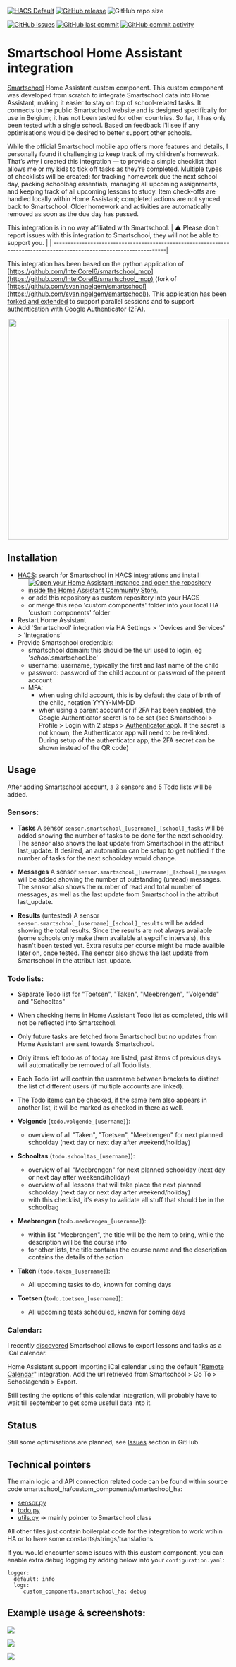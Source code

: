 [![HACS Default](https://img.shields.io/badge/HACS-Default-blue.svg)](https://github.com/hacs/default)
[![GitHub release](https://img.shields.io/github/release/myTselection/smartschool_ha.svg)](https://github.com/myTselection/smartschool_ha/releases)
![GitHub repo size](https://img.shields.io/github/repo-size/myTselection/smartschool_ha.svg)

[![GitHub issues](https://img.shields.io/github/issues/myTselection/smartschool_ha.svg)](https://github.com/myTselection/smartschool_ha/issues)
[![GitHub last commit](https://img.shields.io/github/last-commit/myTselection/smartschool_ha.svg)](https://github.com/myTselection/smartschool_ha/commits/main)
[![GitHub commit activity](https://img.shields.io/github/commit-activity/m/myTselection/smartschool_ha.svg)](https://github.com/myTselection/smartschool_ha/graphs/commit-activity)


# Smartschool Home Assistant integration
[Smartschool](https://www.smartschool.be/) Home Assistant custom component. This custom component was developed from scratch to integrate Smartschool data into Home Assistant, making it easier to stay on top of school-related tasks. It connects to the public Smartschool website and is designed specifically for use in Belgium; it has not been tested for other countries. So far, it has only been tested with a single school. Based on feedback I'll see if any optimisations would be desired to better support other schools.

While the official Smartschool mobile app offers more features and details, I personally found it challenging to keep track of my children's homework. That’s why I created this integration — to provide a simple checklist that allows me or my kids to tick off tasks as they’re completed. Multiple types of checklists will be created: for tracking homework due the next school day, packing schoolbag essentials, managing all upcoming assignments, and keeping track of all upcoming lessons to study. Item check-offs are handled locally within Home Assistant; completed actions are not synced back to Smartschool. Older homework and activities are automatically removed as soon as the due day has passed.

This integration is in no way affiliated with Smartschool. 
| :warning: Please don't report issues with this integration to Smartschool, they will not be able to support you. |
| ----------------------------------------------------------------------------------------------------------------------|


This integration has been based on the python application of [https://github.com/IntelCoreI6/smartschool_mcp](https://github.com/IntelCoreI6/smartschool_mcp) (fork of [https://github.com/svaningelgem/smartschool](https://github.com/svaningelgem/smartschool)).
This application has been [forked and extended](https://github.com/myTselection/smartschool_mcp) to support parallel sessions and to support authentication with Google Authenticator (2FA).
<p align="center"><img src="https://github.com/myTselection/smartschool_ha/blob/main/logo.png?raw=true" width="500"/></p>

## Installation
- [HACS](https://hacs.xyz/): search for Smartschool in HACS integrations and install
  - [![Open your Home Assistant instance and open the repository inside the Home Assistant Community Store.](https://my.home-assistant.io/badges/hacs_repository.svg?style=flat-square)](https://my.home-assistant.io/redirect/hacs_repository/?owner=myTselection&repository=smartschool_ha&category=integration)
  - or add this repository as custom repository into your HACS
  - or merge this repo 'custom components' folder into your local HA 'custom components' folder
- Restart Home Assistant
- Add 'Smartschool' integration via HA Settings > 'Devices and Services' > 'Integrations'
- Provide Smartschool credentials:
  - smartschool domain: this should be the url used to login, eg '_school_.smartschool.be'
  - username: username, typically the first and last name of the child
  - password: password of the child account or password of the parent account
  - MFA: 
    - when using child account, this is by default the date of birth of the child, notation YYYY-MM-DD
    - when using a parent account or if 2FA has been enabled, the Google Authenticator secret is to be set (see Smartschool > Profile > Login with 2 steps > [Authenticator app](https://school.smartschool.be/profile/twofactor/googleAuthenticator)). If the secret is not known, the Authenticator app will need to be re-linked. During setup of the authenticator app, the 2FA secret can be shown instead of the QR code) 

## Usage

After adding Smartschool account, a 3 sensors and 5 Todo lists will be added.

### Sensors:

- **Tasks**
A sensor `sensor.smartschool_[username]_[school]_tasks` will be added showing the number of tasks to be done for the next schoolday.
The sensor also shows the last update from Smartschool in the attribut last_update.
If desired, an automation can be setup to get notified if the number of tasks for the next schoolday would change.

- **Messages**
A sensor `sensor.smartschool_[username]_[school]_messages` will be added showing the number of outstanding (unread) messages.
The sensor also shows the number of read and total number of messages, as well as the last update from Smartschool in the attribut last_update.

- **Results** (untested)
A sensor `sensor.smartschool_[username]_[school]_results` will be added showing the total results.
Since the results are not always available (some schools only make them available at sepcific intervals), this hasn't been tested yet. Extra results per course might be made availble later on, once tested.
The sensor also shows the last update from Smartschool in the attribut last_update.


### Todo lists:
  - Separate Todo list for "Toetsen", "Taken", "Meebrengen", "Volgende" and "Schooltas"
  - When checking items in Home Assistant Todo list as completed, this will not be reflected into Smartschool. 
  - Only future tasks are fetched from Smartschool but no updates from Home Assistant are sent towards Smartschool.
  - Only items left todo as of today are listed, past items of previous days will automatically be removed of all Todo lists.
  - Each Todo list will contain the username between brackets to distinct the list of different users (if multiple accounts are linked).
  - The Todo items can be checked, if the same item also appears in another list, it will be marked as checked in there as well.
  
  - **Volgende** (`todo.volgende_[username]`):
    - overview of all "Taken", "Toetsen", "Meebrengen" for next planned schoolday (next day or next day after weekend/holiday)
  - **Schooltas** (`todo.schooltas_[username]`):
    - overview of all "Meebrengen" for next planned schoolday (next day or next day after weekend/holiday)
    - overview of all lessons that will take place the next planned schoolday (next day or next day after weekend/holiday)
    - with this checklist, it's easy to validate all stuff that should be in the schoolbag
  - **Meebrengen** (`todo.meebrengen_[username]`):
    - within list "Meebrengen", the title will be the item to bring, while the description will be the course info
    - for other lists, the title contains the course name and the description contains the details of the action
  - **Taken** (`todo.taken_[username]`):
    - All upcoming tasks to do, known for coming days
  - **Toetsen** (`todo.toetsen_[username]`):
    - All upcoming tests scheduled, known for coming days

### Calendar:

I recently [discovered](https://community.home-assistant.io/t/template-with-calendar-events-in-rss-feed/626149/5) Smartschool allows to export lessons and tasks as a iCal calendar.

Home Assistant support importing iCal calendar using the default "[Remote Calendar](https://www.home-assistant.io/integrations/remote_calendar/)" integration. Add the url retrieved from Smartschool > Go To > Schoolagenda > Export. 

Still testing the options of this calendar integration, will probably have to wait till september to get some usefull data into it.

## Status

Still some optimisations are planned, see [Issues](https://github.com/myTselection/smartschool_ha/issues) section in GitHub.

## Technical pointers
The main logic and API connection related code can be found within source code smartschool_ha/custom_components/smartschool_ha:
- [sensor.py](https://github.com/myTselection/smartschool_ha/blob/main/custom_components/smartschool_ha/sensor.py)
- [todo.py](https://github.com/myTselection/smartschool_ha/blob/main/custom_components/smartschool_ha/tddo.py)
- [utils.py](https://github.com/myTselection/smartschool_ha/blob/main/custom_components/smartschool_ha/utils.py) -> mainly pointer to Smartschool class

All other files just contain boilerplat code for the integration to work wtihin HA or to have some constants/strings/translations.

If you would encounter some issues with this custom component, you can enable extra debug logging by adding below into your `configuration.yaml`:
```
logger:
  default: info
  logs:
     custom_components.smartschool_ha: debug
```

## Example usage & screenshots:

<p align="left"><img src="https://github.com/myTselection/smartschool_ha/blob/main/Example1.png?raw=true"/></p>

<p align="left"><img src="https://github.com/myTselection/smartschool_ha/blob/main/Setup.png?raw=true"/></p>

<p align="left"><img src="https://github.com/myTselection/smartschool_ha/blob/main/Sensors.png?raw=true"/></p>
